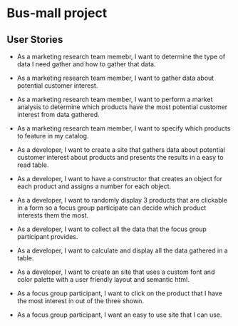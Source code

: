 # Bus-mall project

## User Stories
- As a marketing research team memebr, I want to determine the type of data I need gather and how to gather that data.
- As a marketing research team member, I want to gather data about potential customer interest.
- As a marketing research team member, I want to perform a market analysis to determine which products have the most potential customer interest from data gathered.
- As a marketing research team member, I want to specify which products to feature in my catalog.

- As a developer, I want to create a site that gathers data about potential customer interest about products and presents the results in a easy to read table.
- As a developer, I want to have a constructor that creates an object for each product and assigns a number for each object.
- As a developer, I want to randomly display 3 products that are clickable in a form so a focus group participate can decide which product interests them the most.
- As a developer, I want to collect all the data that the focus group participant provides.
- As a developer, I want to calculate and display all the data gathered in a table. 
- As a developer, I want to create an site that uses a custom font and color palette with a user friendly layout and semantic html.

- As a focus group participant, I want to click on the product that I have the most interest in out of the three shown.
- As a focus group participant, I want an easy to use site that I can use.

